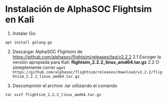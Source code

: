 # Instalación de AlphaSOC Flightsim en Kali

1. Instalar Go:
```
apt install golang-go 
```

2. Descargar AlphaSOC Flightsim de https://github.com/alphasoc/flightsim/releases/tag/v2.2.2
2.1 Escoger la versión apropiada para Kali: **flightsim_2.2.2_linux_amd64.tar.gz**
2.2 O simeplemente correr `wget https://github.com/alphasoc/flightsim/releases/download/v2.2.2/flightsim_2.2.2_linux_amd64.tar.gz`

3. Descomprimir el archivo .tar utilizando el comando 
```
tar xvzf flightsim_2.2.2_linux_amd64.tar.gz
```

